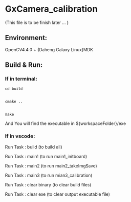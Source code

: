 # GxCamera_calibration    
(This file is to be finish later ... )    





## Environment:
OpenCV4.4.0 + (Daheng Galaxy Linux)MDK



## Build & Run:



### If in terminal:


```
cd build


cmake ..


make
```

And You will find the executable in ${workspaceFolder}/exe




### If in vscode:  



Run Task : build (to build all)



Run Task : main1 (to run main1_initboard)



Run Task : main2 (to run main2_takeImgSave)



Run Task : main3 (to run mian3_calibration)



Run Task : clear binary (to clear build files)



Run Task : clear exe (to clear output executable file)



